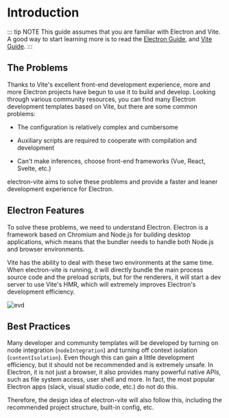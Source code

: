# Introduction

::: tip NOTE
This guide assumes that you are familiar with Electron and Vite. A good way to start learning more is to read the [Electron Guide](https://www.electronjs.org/docs/), and [Vite Guide](https://vitejs.dev/guide/).
:::

## The Problems

Thanks to Vite's excellent front-end development experience, more and more Electron projects have begun to use it to build and develop. Looking through various community resources, you can find many Electron development templates based on Vite, but there are some common problems:

- The configuration is relatively complex and cumbersome

- Auxiliary scripts are required to cooperate with compilation and development

- Can't make inferences, choose front-end frameworks (Vue, React, Svelte, etc.)

electron-vite aims to solve these problems and provide a faster and leaner development experience for Electron.

## Electron Features

To solve these problems, we need to understand Electron. Electron is a framework  based on Chromium and Node.js for building desktop applications, which means that the bundler needs to handle both Node.js and browser environments.

Vite has the ability to deal with these two environments at the same time. When electron-vite is running, it will directly bundle the main process source code and the preload scripts, but for the renderers, it will start a dev server to use Vite's HMR, which will extremely improves Electron's development efficiency.

<script setup>
import { withBase } from 'vitepress'
</script>

<p>
  <img :src="withBase('/ev-dev.svg')" class="ev-dev" alt="evd">
</p>

## Best Practices

Many developer and community templates will be developed by turning on node integration (`nodeIntegration`) and turning off context isolation (`contentIsolation`). Even though this can gain a little development efficiency, but it should not be recommended and is extremely unsafe. In Electron, it is not just a browser, it also provides many powerful native APIs, such as file system access, user shell and more. In fact, the most popular Electron apps (slack, visual studio code, etc.) do not do this.

Therefore, the design idea of electron-vite will also follow this, including the recommended project structure, built-in config, etc.
